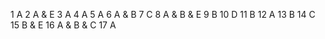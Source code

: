 1 A
2 A & E
3 A
4 A
5 A
6 A & B
7 C
8 A & B & E
9 B
10 D
11 B
12 A
13 B
14 C
15 B & E
16 A & B & C
17 A
